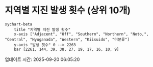 # 지역별 지진 발생 횟수 (상위 10개)

```mermaid
xychart-beta
    title "지역별 지진 발생 횟수"
    x-axis ["Adjacent", "Off", "Southern", "Northern", "Noto,", "Central", "Hyuganada", "Western", "Kiisuido", "미분류"]
    y-axis "발생 횟수" 0 --> 2263
    bar [2261, 144, 39, 38, 27, 19, 17, 16, 10, 9]
```

업데이트 시간: 2025-09-20 06:05:20
